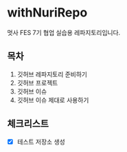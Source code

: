 # withNuriRepo
멋사 FES 7기 협업 실습용 레파지토리입니다. 

## 목차
1. 깃허브 레파지토리 준비하기 
3. 깃허브 프로젝트
4. 깃허브 이슈
5. 깃허브 이슈 제대로 사용하기

## 체크리스트
- [x] 테스트 저장소 생성 
